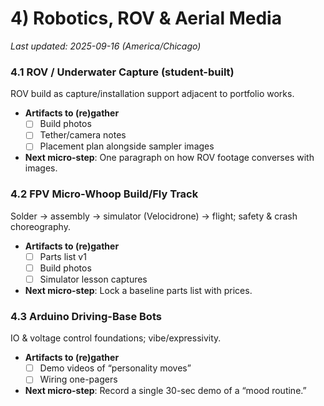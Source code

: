 <!-- Filename: 4_Robotics_ROV_Aerial_Media.md -->
# 4) Robotics, ROV & Aerial Media

_Last updated: 2025-09-16 (America/Chicago)_

### 4.1 ROV / Underwater Capture (student-built)
ROV build as capture/installation support adjacent to portfolio works.
- **Artifacts to (re)gather**
  - [ ] Build photos
  - [ ] Tether/camera notes
  - [ ] Placement plan alongside sampler images
- **Next micro-step**: One paragraph on how ROV footage converses with images.

### 4.2 FPV Micro-Whoop Build/Fly Track
Solder → assembly → simulator (Velocidrone) → flight; safety & crash choreography.
- **Artifacts to (re)gather**
  - [ ] Parts list v1
  - [ ] Build photos
  - [ ] Simulator lesson captures
- **Next micro-step**: Lock a baseline parts list with prices.

### 4.3 Arduino Driving-Base Bots
IO & voltage control foundations; vibe/expressivity.
- **Artifacts to (re)gather**
  - [ ] Demo videos of “personality moves”
  - [ ] Wiring one-pagers
- **Next micro-step**: Record a single 30-sec demo of a “mood routine.”
